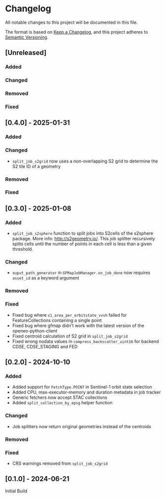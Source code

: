 # Changelog
All notable changes to this project will be documented in this file.

The format is based on [Keep a Changelog](https://keepachangelog.com/en/1.0.0/),
and this project adheres to [Semantic Versioning](https://semver.org/spec/v2.0.0.html).

## [Unreleased]

### Added

### Changed

### Removed

### Fixed

## [0.4.0] - 2025-01-31

### Added

### Changed
- `split_job_s2grid` now uses a non-overlapping S2 grid to determine the S2 tile ID of a geometry
### Removed

### Fixed
 
## [0.3.0] - 2025-01-08

### Added
- `split_job_s2sphere` function to split jobs into S2cells of the s2sphere package. More info: http://s2geometry.io/. This job splitter recursively splits cells until the number of points in each cell is less than a given threshold.

### Changed
- `ouput_path_generator` in `GFMapJobManager.on_job_done` now requires `asset_id` as a keyword argument
### Removed

### Fixed
- Fixed bug where `s1_area_per_orbitstate_vvvh` failed for FeatureCollections containing a single point
- Fixed bug where gfmap didn't work with the latest version of the openeo-python-client
- Fixed centroid calculation of S2 grid in `split_job_s2grid`
- Fixed wrong nodata values in `compress_backscatter_uint16` for backend CDSE, CDSE_STAGING and FED

## [0.2.0] - 2024-10-10

### Added
- Added support for `FetchType.POINT` in Sentinel-1 orbit state selection
- Added CPU, max-executor-memory and duration metadata in job tracker
- Generic fetchers now accept STAC collections
- Added `split_collection_by_epsg` helper function
### Changed
- Job splitters now return original geometries instead of the centroids
### Removed

### Fixed
- CRS warnings removed from `split_job_s2grid`

## [0.1.0] - 2024-06-21

Initial Build


